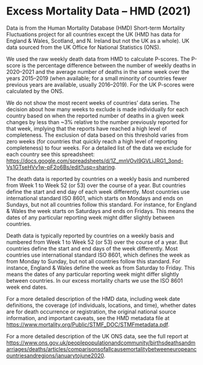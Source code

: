 # Excess Mortality Data – HMD (2021)

Data is from the Human Mortality Database (HMD) Short-term Mortality Fluctuations project for all countries except the UK (HMD has data for England & Wales, Scotland, and N. Ireland but not the UK as a whole). UK data sourced from the UK Office for National Statistics (ONS).

We used the raw weekly death data from HMD to calculate P-scores. The P-score is the percentage difference between the number of weekly deaths in 2020–2021 and the average number of deaths in the same week over the years 2015–2019 (when available; for a small minority of countries fewer previous years are available, usually 2016–2019). For the UK P-scores were calculated by the ONS.

We do not show the most recent weeks of countries’ data series. The decision about how many weeks to exclude is made individually for each country based on when the reported number of deaths in a given week changes by less than ~3% relative to the number previously reported for that week, implying that the reports have reached a high level of completeness. The exclusion of data based on this threshold varies from zero weeks (for countries that quickly reach a high level of reporting completeness) to four weeks. For a detailed list of the data we exclude for each country see this spreadsheet: https://docs.google.com/spreadsheets/d/1Z_mnVOvI9GVLiJRG1_3ond-Vs1GTseHVv1w-pF2o6Bs/edit?usp=sharing.

The death data is reported by countries on a weekly basis and numbered from Week 1 to Week 52 (or 53) over the course of a year. But countries define the start and end day of each week differently. Most countries use international standard ISO 8601, which starts on Mondays and ends on Sundays, but not all countries follow this standard. For instance, for England & Wales the week starts on Saturdays and ends on Fridays. This means the dates of any particular reporting week might differ slightly between countries.

Death data is typically reported by countries on a weekly basis and numbered from Week 1 to Week 52 (or 53) over the course of a year. But countries define the start and end days of the week differently. Most countries use international standard ISO 8601, which defines the week as from Monday to Sunday, but not all countries follow this standard. For instance, England & Wales define the week as from Saturday to Friday. This means the dates of any particular reporting week might differ slightly between countries. In our excess mortality charts we use the ISO 8601 week end dates.

For a more detailed description of the HMD data, including week date definitions, the coverage (of individuals, locations, and time), whether dates are for death occurrence or registration, the original national source information, and important caveats, see the HMD metadata file at https://www.mortality.org/Public/STMF_DOC/STMFmetadata.pdf.

For a more detailed description of the UK ONS data, see the full report at https://www.ons.gov.uk/peoplepopulationandcommunity/birthsdeathsandmarriages/deaths/articles/comparisonsofallcausemortalitybetweeneuropeancountriesandregions/januarytojune2020.